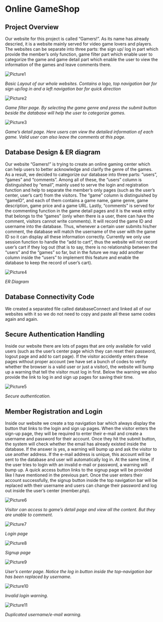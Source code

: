 # Online GameShop
## Project Overview
Our website for this project is called “Gamers!”. As its name has already descried, it is a website mainly served for video game lovers and players. The websites can be separate into three parts: the sign up/ log in part which provide the member’s only function, game filter part which enable user to categorize the game and game detail part which enable the user to view the information of the games and leave comments there.

![Picture1](gameShopReadmeImg/Picture1.png)

*Basic Layout of our whole websites. Contains a logo, top navigation bar for sign up/log in and a left navigation bar for quick direction*

![Picture2](gameShopReadmeImg/Picture2.png)

*Game filter page. By selecting the game genre and press the submit button beside the database will help the user to categorize games.*

![Picture3](gameShopReadmeImg/Picture3.png)

*Game’s detail page. Here users can view the detailed information of each game. Valid user can also leave the comments at this page.*

## Database Design & ER diagram
Our website “Gamers!” is trying to create an online gaming center which can help users to better acknowledge and clarify the genre of the games. As a result, we decided to categorize our database into three parts: “users”, “games” and “comments”. Among all of these, the “users” column is distinguished by “email”, mainly used to serve the login and registration function and help to separate the member’s only pages (such as the user’s center, user’s cart) from the visitors. The “game” column is distinguished by “gameID”, and each of them contains a game name, game genre, game description, game price and a game URL. Lastly, “comments” is served for the commenting function in the game detail pages and it is the weak entity that belongs to the “games” (only when there is a user, there can have the comment, visitors cannot write comments). It will record the game ID and username into the database. Thus, whenever a certain user submits his/her comment, the database will match the username of the user with the game ID so it can display all these information correctly. Currently we only use session function to handle the “add to cart”, thus the website will not record user’s cart if they log out (that is to say, there is no relationship between the “users” and the “games” so far, but in the future we may add another column inside the “users” to implement this feature and enable the database to keep the record of user’s cart).

![Picture4](gameShopReadmeImg/Picture4.png)

*ER Diagram*

## Database Connectivity Code
We created a separated file called databaseConnect and linked all of our websites with it so we do not need to copy and paste all these same codes again and again.

## Secure Authentication Handling
Inside our website there are lots of pages that are only available for valid users (such as the user’s center page which they can reset their password, logout page and add to cart page). If the visitor accidently enters these pages without proper account (we have set a bunch of codes to verify whether the browser is a valid user or just a visitor), the website will bump up a warning that tell the visitor must log in first. Below the warning we also provide the link to log in and sign up pages for saving their time. 

![Picture5](gameShopReadmeImg/Picture5.png)

*Secure authentication.*

## Member Registration and Login
Inside our website we create a top navigation bar which always display the button that links to the login and sign up pages. When the visitor enters the sign-up page, they will be required to enter their e-mail and create a username and password for their account. Once they hit the submit button, the system will check whether the email has already existed inside the database. If the answer is yes, a warning will bump up and ask the visitor to use another address. If the e-mail address is unique, this account will be sent to the database and user will automatically log in. At the same time, if the user tries to login with an invalid e-mail or password, a warning will bump up. A quick access button links to the signup page will be provided like I have mentioned in the previous part. Once the user enters their account successfully, the signup button inside the top navigation bar will be replaced with their username and users can change their password and log out inside the user’s center (member.php).

![Picture6](gameShopReadmeImg/Picture6.png)

*Visitor can access to game’s detail page and view all the content. But they are unable to comment.*

![Picture7](gameShopReadmeImg/Picture7.png)

*Login page*

![Picture8](gameShopReadmeImg/Picture8.png)

*Signup page*

![Picture9](gameShopReadmeImg/Picture9.png)

*User’s center page. Notice the log in button inside the top-navigation bar has been replaced by username.*

![Picture10](gameShopReadmeImg/Picture10.png)

*Invalid login warning.*

![Picture11](gameShopReadmeImg/Picture11.png)

*Duplicated username/e-mail warning.*


